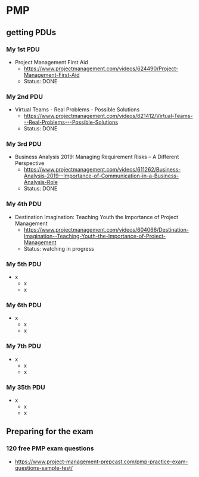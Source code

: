 # PMP

## getting PDUs

### My 1st PDU
- Project Management First Aid
  - https://www.projectmanagement.com/videos/624490/Project-Management-First-Aid
  - Status: DONE

### My 2nd PDU
- Virtual Teams - Real Problems - Possible Solutions
  - https://www.projectmanagement.com/videos/621412/Virtual-Teams---Real-Problems---Possible-Solutions
  - Status: DONE

### My 3rd PDU
- Business Analysis 2019: Managing Requirement Risks – A Different Perspective
  - https://www.projectmanagement.com/videos/611262/Business-Analysis-2019--Importance-of-Communication-in-a-Business-Analysis-Role
  - Status: DONE

### My 4th PDU
- Destination Imagination: Teaching Youth the Importance of Project Management
  - https://www.projectmanagement.com/videos/604066/Destination-Imagination--Teaching-Youth-the-Importance-of-Project-Management
  - Status: watching in progress

### My 5th PDU
- x
  - x
  - x

### My 6th PDU
- x
  - x
  - x

### My 7th PDU
- x
  - x
  - x


### My 35th PDU
- x
  - x
  - x
  


## Preparing for the exam

### 120 free PMP exam questions
- https://www.project-management-prepcast.com/pmp-practice-exam-questions-sample-test/


